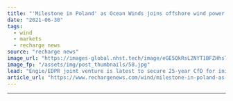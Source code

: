 ```yaml
---
title: "'Milestone in Poland' as Ocean Winds joins offshore wind power deal party"
date: "2021-06-30"
tags: 
  - wind
  - markets
  - recharge news
source: "recharge news"
image_url: "https://images-global.nhst.tech/image/eGE5QkRsL2NYT1BFZHhsTnJsQ1RKV3lBa0NFbVIyUENvaDZoZXpRK3Uzaz0=/nhst/binary/e826cf8b1935595842cb03ad58e3da23"
image_fp: "/assets/img/post_thumbnails/58.jpg"
lead: "Engie/EDPR joint venture is latest to secure 25-year CfD for initial batch of Baltic projects"
article_url: "https://www.rechargenews.com/wind/milestone-in-poland-as-ocean-winds-joins-offshore-wind-power-deal-party/2-1-1032884"
---
```


---
